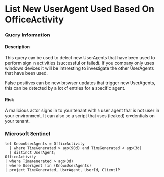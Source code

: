 # List New UserAgent Used Based On OfficeActivity
### Query Information
#### Description
This query can be used to detect new UserAgents that have been used to perform sign in activities (successful or failed). If you company only uses windows devices it will be interesting to investigate the other UserAgents that have been used. 

False positives can be new browser updates that trigger new UserAgents, this can be detected by a lot of entries for a specific agent. 
#### Risk
A malicious actor signs in to your tenant with a user agent that is not user in your environment. It can also be a script that uses (leaked) credentials on your tenant.
### Microsoft Sentinel
```kusto
let KnownUserAgents = OfficeActivity
  | where TimeGenerated > ago(90d) and TimeGenerated < ago(3d)
  | distinct UserAgent;
OfficeActivity
| where TimeGenerated > ago(3d)
| where UserAgent !in (KnownUserAgents)
| project TimeGenerated, UserAgent, UserId, ClientIP
```
